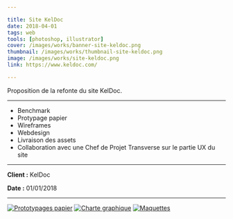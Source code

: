 ```yaml
---

title: Site KelDoc
date: 2018-04-01
tags: web
tools: [photoshop, illustrator]
cover: /images/works/banner-site-keldoc.png
thumbnail: /images/works/thumbnail-site-keldoc.png
image: /images/works/site-keldoc.png
link: https://www.keldoc.com/

---
```


Proposition de la refonte du site KelDoc.

---

- Benchmark
- Protypage papier
- Wireframes
- Webdesign
- Livraison des assets
- Collaboration avec une Chef de Projet Transverse sur le partie UX du site

---

**Client :** KelDoc

**Date :** 01/01/2018

---

[![Prototypages papier](/images/works/keldoc-1.png)](/images/works/keldoc-1.png)
[![Charte graphique](/images/works/keldoc-2.png)](/images/works/keldoc-2.png)
[![Maquettes](/images/works/keldoc-3.png)](/images/works/keldoc-3.png)
